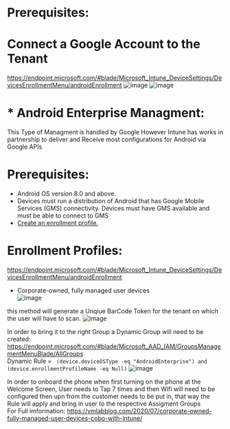 # Prerequisites:
# Connect a Google Account to the Tenant
https://endpoint.microsoft.com/#blade/Microsoft_Intune_DeviceSettings/DevicesEnrollmentMenu/androidEnrollment
![image](https://user-images.githubusercontent.com/44326428/178161538-cbbae58d-8c7f-43a5-b0ef-7bf93b1d4779.png)
![image](https://user-images.githubusercontent.com/44326428/178161607-516035f2-3e34-4573-9f63-85565e522591.png)

# * Android Enterprise Managment:
This Type of Managment is handled by Google However Intune has works in partnership to deliver and Receive most configurations for Android via Google APIs <br/>
# Prerequisites:
* Android OS version 8.0 and above. <br/>
* Devices must run a distribution of Android that has Google Mobile Services (GMS) connectivity. Devices must have GMS available and must be able to connect to GMS <br/> 
*  <a href="https://docs.microsoft.com/en-us/mem/intune/enrollment/android-kiosk-enroll#create-an-enrollment-profile">Create an enrollment profile.</a>
# Enrollment Profiles:
https://endpoint.microsoft.com/#blade/Microsoft_Intune_DeviceSettings/DevicesEnrollmentMenu/androidEnrollment<br/>



* Corporate-owned, fully managed user devices<br/>
![image](https://user-images.githubusercontent.com/44326428/178163262-1c697450-ba40-4dae-a72a-616d283e3d0f.png)

this method will generate a Unqiue BarCode Token for the tenant on which the user will have to scan.
![image](https://user-images.githubusercontent.com/44326428/178162184-8b6b12bb-aca1-41de-833d-f0869c86d918.png)

In order to bring it to the right Group a Dynamic Group will need to be created:<br/>
https://endpoint.microsoft.com/#blade/Microsoft_AAD_IAM/GroupsManagementMenuBlade/AllGroups<br/>
Dynamic Rule = ``` (device.deviceOSType -eq "AndroidEnterprise") and (device.enrollmentProfileName -eq Null)```
![image](https://user-images.githubusercontent.com/44326428/178162545-dcd352dd-c15d-4425-8bdf-bdeccef6cb83.png)

In order to onboard the phone when first turning on the phone at the Welcome Screen, User needs to Tap 7 times and then Wifi will need to be configured then upn from the customer needs to be put in, that way the Rule will apply and bring in user to the respective Assigment Groups<br/>
For Full imformation: https://vmlabblog.com/2020/07/corporate-owned-fully-managed-user-devices-cobo-with-intune/<br/>


